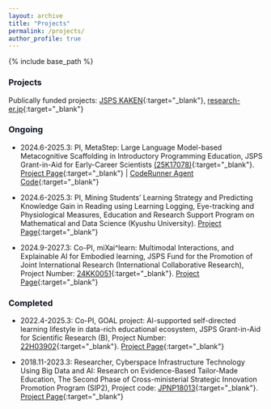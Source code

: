 ```yaml
---
layout: archive
title: "Projects"
permalink: /projects/
author_profile: true
---
```


{% include base_path %}

### <span style="color: 0f1423">Projects</span>

Publically funded projects: [JSPS KAKEN](https://nrid.nii.ac.jp/en/nrid/1000060913910/){:target="_blank"}, [research-er.jp](https://research-er.jp/researchers/view/992994){:target="_blank"}
<!---  Title, Overview, Graph, funding, memebers, see https://www.tanichu.com/projects  -->

### <span style="color: 0f1423">Ongoing</span>

* 2024.6-2025.3: PI, MetaStep: Large Language Model-based Metacognitive Scaffolding in Introductory Programming Education, JSPS Grant-in-Aid for Early-Career Scientists [(25K17078)](https://kaken.nii.ac.jp/ja/grant/KAKENHI-PROJECT-25K17078/){:target="_blank"}. [Project Page](https://li-huiyong.github.io/MetaStep/){:target="_blank"} | [CodeRunner Agent Code](https://github.com/open-aied/coderunner-agent){:target="_blank"}

* 2024.6-2025.3: PI, Mining Students’ Learning Strategy and Predicting Knowledge Gain in Reading using Learning Logging, Eye-tracking and Physiological Measures, Education and Research Support Program on Mathematical and Data Science (Kyushu University). [Project Page](https://li-huiyong.github.io/MMLAP/){:target="_blank"}

* 2024.9-2027.3: Co-PI, miXai^learn: Multimodal Interactions, and Explainable AI for Embodied learning, JSPS Fund for the Promotion of Joint International Research (International Collaborative Research), Project Number: [24KK0051](https://kaken.nii.ac.jp/en/grant/KAKENHI-PROJECT-24KK0051/){:target="_blank"}. [Project Page](https://sites.google.com/view/mixailearn/home){:target="_blank"}

### <span style="color: 0f1423">Completed</span>

* 2022.4-2025.3: Co-PI, GOAL project: AI-supported self-directed learning lifestyle in data-rich educational ecosystem, JSPS Grant-in-Aid for Scientific Research (B), Project Number: [22H03902](https://kaken.nii.ac.jp/en/grant/KAKENHI-PROJECT-22H03902/){:target="_blank"}. [Project Page](https://sites.google.com/view/letsgoal){:target="_blank"}

* 2018.11-2023.3: Researcher, Cyberspace Infrastructure Technology Using Big Data and AI: Research on Evidence-Based Tailor-Made Education, The Second Phase of Cross-ministerial Strategic Innovation Promotion Program (SIP2), Project code: [JPNP18013](https://www.nedo.go.jp/activities/ZZJP2_100126.html){:target="_blank"}. [Project Page](https://www.let.media.kyoto-u.ac.jp/en/project/sip/){:target="_blank"}

